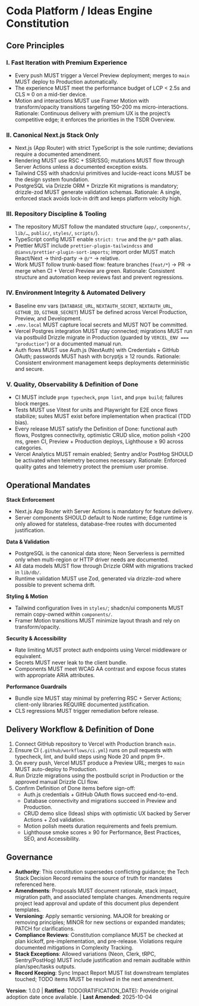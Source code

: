 <!--
Sync Impact Report
Version change: none → 1.0.0
Modified principles: Initial issuance
Added sections: Core Principles; Operational Mandates; Delivery Workflow; Governance
Removed sections: None
Templates requiring updates:
- ✅ .specify/templates/plan-template.md (Constitution Check + structure updated)
- ✅ .specify/templates/spec-template.md (constitution guardrails integrated)
- ✅ .specify/templates/tasks-template.md (Next.js stack workflow enforced)
- ✅ .specify/templates/commands (directory absent; no updates required)
Follow-up TODOs:
- TODO(RATIFICATION_DATE): Capture original adoption date once confirmed.
-->
# Coda Platform / Ideas Engine Constitution

## Core Principles

### I. Fast Iteration with Premium Experience
- Every push MUST trigger a Vercel Preview deployment; merges to `main` MUST deploy to Production automatically.
- The experience MUST meet the performance budget of LCP < 2.5s and CLS ≈ 0 on a mid-tier device.
- Motion and interactions MUST use Framer Motion with transform/opacity transitions targeting 150–200 ms micro-interactions.
Rationale: Continuous delivery with premium UX is the project’s competitive edge; it enforces the priorities in the TSDR Overview.

### II. Canonical Next.js Stack Only
- Next.js (App Router) with strict TypeScript is the sole runtime; deviations require a documented amendment.
- Rendering MUST use RSC + SSR/SSG; mutations MUST flow through Server Actions unless a documented exception exists.
- Tailwind CSS with shadcn/ui primitives and lucide-react icons MUST be the design system foundation.
- PostgreSQL via Drizzle ORM + Drizzle Kit migrations is mandatory; drizzle-zod MUST generate validation schemas.
Rationale: A single, enforced stack avoids lock-in drift and keeps platform velocity high.

### III. Repository Discipline & Tooling
- The repository MUST follow the mandated structure (`app/`, `components/`, `lib/…`, `public/`, `styles/`, `scripts/`).
- TypeScript config MUST enable `strict: true` and the `@/*` path alias.
- Prettier MUST include `prettier-plugin-tailwindcss` and `@ianvs/prettier-plugin-sort-imports`; import order MUST match React/Next → third-party → `@/*` → relative.
- Work MUST follow trunk-based flow: feature branches (`feat/*`) → PR → merge when CI + Vercel Preview are green.
Rationale: Consistent structure and automation keep reviews fast and prevent regressions.

### IV. Environment Integrity & Automated Delivery
- Baseline env vars (`DATABASE_URL`, `NEXTAUTH_SECRET`, `NEXTAUTH_URL`, `GITHUB_ID`, `GITHUB_SECRET`) MUST be defined across Vercel Production, Preview, and Development.
- `.env.local` MUST capture local secrets and MUST NOT be committed.
- Vercel Postgres integration MUST stay connected; migrations MUST run via postbuild Drizzle migrate in Production (guarded by `VERCEL_ENV === "production"`) or a documented manual run.
- Auth flows MUST use Auth.js (NextAuth) with Credentials + GitHub OAuth; passwords MUST hash with bcryptjs ≥ 12 rounds.
Rationale: Consistent environment management keeps deployments deterministic and secure.

### V. Quality, Observability & Definition of Done
- CI MUST include `pnpm typecheck`, `pnpm lint`, and `pnpm build`; failures block merges.
- Tests MUST use Vitest for units and Playwright for E2E once flows stabilize; suites MUST exist before implementation when practical (TDD bias).
- Every release MUST satisfy the Definition of Done: functional auth flows, Postgres connectivity, optimistic CRUD slice, motion polish <200 ms, green CI, Preview + Production deploys, Lighthouse ≥ 90 across categories.
- Vercel Analytics MUST remain enabled; Sentry and/or PostHog SHOULD be activated when telemetry becomes necessary.
Rationale: Enforced quality gates and telemetry protect the premium user promise.

## Operational Mandates

**Stack Enforcement**  
- Next.js App Router with Server Actions is mandatory for feature delivery.  
- Server components SHOULD default to Node runtime; Edge runtime is only allowed for stateless, database-free routes with documented justification.

**Data & Validation**  
- PostgreSQL is the canonical data store; Neon Serverless is permitted only when multi-region or HTTP driver needs are documented.  
- All data models MUST flow through Drizzle ORM with migrations tracked in `lib/db/`.  
- Runtime validation MUST use Zod, generated via drizzle-zod where possible to prevent schema drift.

**Styling & Motion**  
- Tailwind configuration lives in `styles/`; shadcn/ui components MUST remain copy-owned within `components/`.  
- Framer Motion transitions MUST minimize layout thrash and rely on transform/opacity.

**Security & Accessibility**  
- Rate limiting MUST protect auth endpoints using Vercel middleware or equivalent.  
- Secrets MUST never leak to the client bundle.  
- Components MUST meet WCAG AA contrast and expose focus states with appropriate ARIA attributes.

**Performance Guardrails**  
- Bundle size MUST stay minimal by preferring RSC + Server Actions; client-only libraries REQUIRE documented justification.  
- CLS regressions MUST trigger remediation before release.

## Delivery Workflow & Definition of Done

1. Connect GitHub repository to Vercel with Production branch `main`.  
2. Ensure CI (`.github/workflows/ci.yml`) runs on pull requests with typecheck, lint, and build steps using Node 20 and pnpm 9+.  
3. On every push, Vercel MUST produce a Preview URL; merges to `main` MUST auto-deploy to Production.  
4. Run Drizzle migrations using the postbuild script in Production or the approved manual Drizzle CLI flow.  
5. Confirm Definition of Done items before sign-off:  
   - Auth.js credentials + GitHub OAuth flows succeed end-to-end.  
   - Database connectivity and migrations succeed in Preview and Production.  
   - CRUD demo slice (Ideas) ships with optimistic UX backed by Server Actions + Zod validation.  
   - Motion polish meets duration requirements and feels premium.  
   - Lighthouse smoke scores ≥ 90 for Performance, Best Practices, SEO, and Accessibility.

## Governance

- **Authority**: This constitution supersedes conflicting guidance; the Tech Stack Decision Record remains the source of truth for mandates referenced here.  
- **Amendments**: Proposals MUST document rationale, stack impact, migration path, and associated template changes. Amendments require project lead approval and update of this document plus dependent templates.  
- **Versioning**: Apply semantic versioning. MAJOR for breaking or removing principles; MINOR for new sections or expanded mandates; PATCH for clarifications.  
- **Compliance Reviews**: Constitution compliance MUST be checked at plan kickoff, pre-implementation, and pre-release. Violations require documented mitigations in Complexity Tracking.  
- **Stack Exceptions**: Allowed variations (Neon, Clerk, tRPC, Sentry/PostHog) MUST include justification and remain auditable within plan/spec/tasks outputs.  
- **Record Keeping**: Sync Impact Report MUST list downstream templates touched; TODO items MUST be resolved in the next amendment.

**Version**: 1.0.0 | **Ratified**: TODO(RATIFICATION_DATE): Provide original adoption date once available. | **Last Amended**: 2025-10-04
